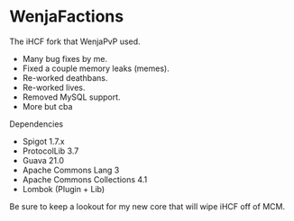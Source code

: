 # WenjaFactions
The iHCF fork that WenjaPvP used.
- Many bug fixes by me.
- Fixed a couple memory leaks (memes).
- Re-worked deathbans.
- Re-worked lives.
- Removed MySQL support.
- More but cba

Dependencies
- Spigot 1.7.x
- ProtocolLib 3.7
- Guava 21.0
- Apache Commons Lang 3
- Apache Commons Collections 4.1
- Lombok (Plugin + Lib)

Be sure to keep a lookout for my new core that will wipe iHCF off of MCM.
